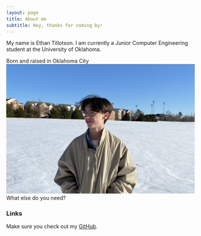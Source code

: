 ```yaml
---
layout: page
title: About me
subtitle: Hey, thanks for coming by!
---
```


My name is Ethan Tillotson. I am currently a Junior Computer Engineering student at the University of Oklahoma. 

Born and raised in Oklahoma City
![Alt text](/assets/img/ethantillotson1.jpg "Me in Winter")
What else do you need?

### Links

Make sure you check out my [GitHub](https://github.com/rllycool).
